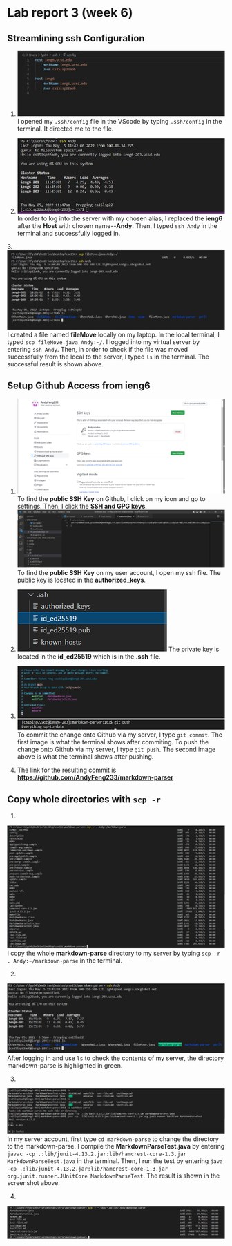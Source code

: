 # Lab report 3 (week 6)

## Streamlining ssh Configuration

1. ![image](config.png)
 I opened my `.ssh/config` file in the VScode by typing `.ssh/config` in the terminal. It directed me to the file. 

2. ![image](alias.png)
In order to log into the server with my chosen alias, I replaced the **ieng6** after the **Host** with chosen name--**Andy**. Then, I typed `ssh Andy` in the terminal and successfully logged in. 

3.![image](scp.png)
I created a file named **fileMove** locally on my laptop. In the local terminal, I typed `scp fileMove.java Andy:~/`. I logged into my virtual server by entering `ssh Andy`. Then, in order to check if the file was moved successfully from the local to the server, I typed `ls` in the terminal. The successful result is shown above. 

## Setup Github Access from ieng6
1. ![image](sshkey.png)
To find the **public SSH Key** on Github, I click on my icon and go to settings. Then, I click the **SSH and GPG keys**. 
   ![image](sshkey1.png)
To find the **public SSH Key** on my user account, I open my ssh file. The public key is located in the **authorized_keys**.

2. ![image](pkey.png)
The private key is located in the **id_ed25519** which is in the **.ssh** file.

3. ![image](gitcommit.png)
   ![image](gitpush.png)
   To commit the change onto Github via my server, I type `git commit`. The first image is what the terminal shows after commiting. To push the change onto Github via my server, I type `git push`. The second image above is what the terminal shows after pushing. 

4. The link for the resulting commit is **https://github.com/AndyFeng233/markdown-parser**

## Copy whole directories with `scp -r`

1. 
![image](scpvirtual.png)
I copy the whole **markdown-parse** directory to my server by typing `scp -r . Andy:~/markdown-parse` in the terminal. 

2. 
![image](directory.png)
After logging in and use `ls` to check the contents of my server, the directory markdown-parse is highlighted in green. 

3. 
![image](runtest.png)
In my server account, first type `cd markdown-parse` to change the directory to the markdown-parse. I compile the **MarkdownParseTest.java** by entering `javac -cp .:lib/junit-4.13.2.jar:lib/hamcrest-core-1.3.jar MarkdownParseTest.java` in the terminal. Then, I run the test by entering `java -cp .:lib/junit-4.13.2.jar:lib/hamcrest-core-1.3.jar org.junit.runner.JUnitCore MarkdownParseTest`. The result is shown in the screenshot above. 

4. 
![image](inOneLine.png)





